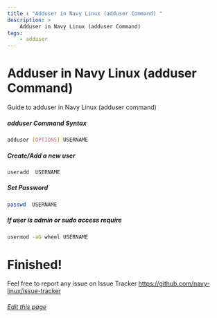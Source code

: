 ```yaml
---
title : "Adduser in Navy Linux (adduser Command) "
description: >
    Adduser in Navy Linux (adduser Command)
tags:
    - adduser   
---
```


# Adduser in Navy Linux (adduser Command)

Guide to adduser in Navy Linux (adduser command)

##### adduser Command Syntax

```bash
adduser [OPTIONS] USERNAME
```
##### Create/Add a new user

```bash
useradd  USERNAME
```
#####  Set Password

```bash
passwd  USERNAME
```
##### If user is admin or sudo access require

```bash
usermod -aG wheel USERNAME
```

# Finished!

Feel free to report any issue on Issue Tracker https://github.com/navy-linux/issue-tracker

###### [Edit this page](https://github.com/navy-linux/navylinux.org/blob/main/content/wiki/guides/adduser-command.md)
